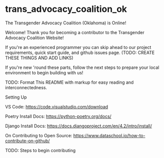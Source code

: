 # trans_advocacy_coalition_ok
The Transgender Advocacy Coalition (Oklahoma) is Online!

Welcome! Thank you for becoming a contributor to the Transgender Advocacy Coalition Website!

If you're an experienced programmer you can skip ahead to our project requirements, quick start guide, and github issues page. (TODO: CREATE THESE THINGS AND ADD LINKS)

If you're new 'round these parts, follow the next steps to prepare your local environment to begin building with us!

TODO: Format This README with markup for easy reading and interconnectedness.

Setting Up

VS Code:
https://code.visualstudio.com/download

Poetry Install Docs:
https://python-poetry.org/docs/

Django Install Docs:
https://docs.djangoproject.com/en/4.2/intro/install/

On Contributing to Open Source:
https://www.dataschool.io/how-to-contribute-on-github/

TODO:
Steps to begin contributing
